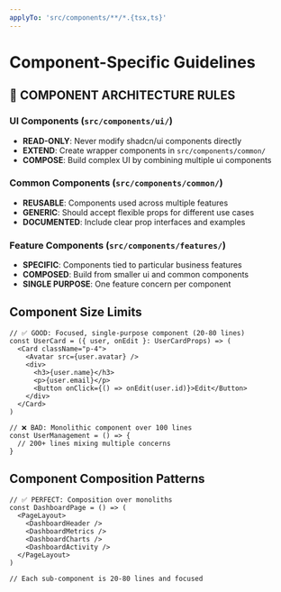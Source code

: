 ```yaml
---
applyTo: 'src/components/**/*.{tsx,ts}'
---
```

# Component-Specific Guidelines

## 🎯 COMPONENT ARCHITECTURE RULES

### UI Components (`src/components/ui/`)
- **READ-ONLY**: Never modify shadcn/ui components directly
- **EXTEND**: Create wrapper components in `src/components/common/`
- **COMPOSE**: Build complex UI by combining multiple ui components

### Common Components (`src/components/common/`)
- **REUSABLE**: Components used across multiple features
- **GENERIC**: Should accept flexible props for different use cases
- **DOCUMENTED**: Include clear prop interfaces and examples

### Feature Components (`src/components/features/`)
- **SPECIFIC**: Components tied to particular business features
- **COMPOSED**: Build from smaller ui and common components
- **SINGLE PURPOSE**: One feature concern per component

## Component Size Limits
```tsx
// ✅ GOOD: Focused, single-purpose component (20-80 lines)
const UserCard = ({ user, onEdit }: UserCardProps) => (
  <Card className="p-4">
    <Avatar src={user.avatar} />
    <div>
      <h3>{user.name}</h3>
      <p>{user.email}</p>
      <Button onClick={() => onEdit(user.id)}>Edit</Button>
    </div>
  </Card>
)

// ❌ BAD: Monolithic component over 100 lines
const UserManagement = () => {
  // 200+ lines mixing multiple concerns
}
```

## Component Composition Patterns
```tsx
// ✅ PERFECT: Composition over monoliths
const DashboardPage = () => (
  <PageLayout>
    <DashboardHeader />
    <DashboardMetrics />
    <DashboardCharts />
    <DashboardActivity />
  </PageLayout>
)

// Each sub-component is 20-80 lines and focused
```
